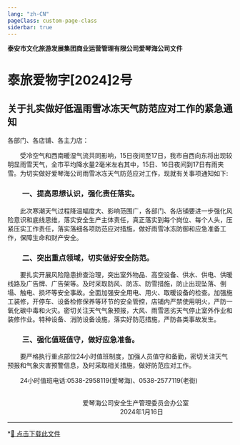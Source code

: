 ```yaml
---
lang: "zh-CN"
pageClass: custom-page-class
siderbar: true
---
```

**泰安市文化旅游发展集团商业运营管理有限公司爱琴海公司文件** 
# 泰旅爱物字[2024]2号
## 关于扎实做好低温雨雪冰冻天气防范应对工作的紧急通知
各部门、各店铺、各主力店：

&emsp;&emsp;受冷空气和西南暖湿气流共同影响，15日夜间至17日，我市自西向东将出现较明显雨雪天气，全市平均降水量2毫米左右其中，15日、16日夜间到17日有雨夹雪。为切实做好爱琴海公司雨雪冰冻天气防范应对工作，现就有关事项通知如下:
### &emsp;&emsp;一、提高思想认识，强化责任落实。
&emsp;&emsp;此次寒潮天气过程降温幅度大、影响范围广，各部门、各店铺要进一步强化风险意识和底线思维，落实安全生产主体责任，真正落实到每个岗位、每个人头，压紧压实工作责任，落实落细各项防范应对措施，做好雨雪冰冻防御和应急准备工作，保障生命和财产安全。
### &emsp;&emsp;二、突出重点领域，切实做好安全防范。
&emsp;&emsp;要扎实开展风险隐患排查治理，突出室外物品、高空设备、供水、供电、供暖线路及广告牌、广告架等。及时采取防风、防冻、防雪措施，防止出现坠落、倒塌、触电、损坏等安全事故。全面加强安全用电、用火、取暖设备的检查。加强施工装修，开停车、设备检修保养等环节的安全管控，店铺内严禁使用明火，严防一氧化碳中毒和火灾。密切关注天气气象预报，大风、雨雪恶劣天气停止室外作业和装修作业。特种设备、消防设备设施，落实好防范措施，严防各类事故发生。
### &emsp;&emsp;三、强化值班值守，做好应急准备。
&emsp;&emsp;要严格执行重点部位24小时值班制度，加强人员值守和备勤，密切关注天气预报和气象灾害预警信息，及时采取相关措施，做好防范应对工作。

&emsp;&emsp;24小时值班电话:0538-2958119(爱琴海)、0538-2577119(老街)
## 
&emsp;&emsp;&emsp;&emsp;&emsp;&emsp;&emsp;&emsp;&emsp;&emsp;&emsp;&emsp;爱琴海公司安全生产管理委员会办公室  
&emsp;&emsp;&emsp;&emsp;&emsp;&emsp;&emsp;&emsp;&emsp;&emsp;&emsp;&emsp;&emsp;&emsp;&emsp;&emsp;&emsp;&emsp;2024年1月16日


---
*[📄 点击下载此文件 ](/files/红头文件-02-关于扎实做好低温雨雪冰冻天气防范应对工作的紧急通知.pdf)